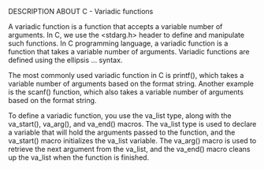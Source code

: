    DESCRIPTION ABOUT C - Variadic functions

A variadic function is a function that accepts a variable number of arguments. In C, we use the <stdarg.h> header to define and manipulate such functions.
In C programming language, a variadic function is a function that takes a variable number of arguments. Variadic functions are defined using the ellipsis ... syntax.

The most commonly used variadic function in C is printf(), which takes a variable number of arguments based on the format string. Another example is the scanf() function, which also takes a variable number of arguments based on the format string.

To define a variadic function, you use the va_list type, along with the va_start(), va_arg(), and va_end() macros. The va_list type is used to declare a variable that will hold the arguments passed to the function, and the va_start() macro initializes the va_list variable. The va_arg() macro is used to retrieve the next argument from the va_list, and the va_end() macro cleans up the va_list when the function is finished.
  
